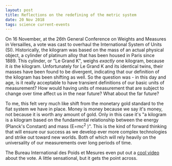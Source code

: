 ```yaml
---
layout: post
title: Reflections on the redefining of the metric system
date: 20 Nov 2018
tags: science current-events
---
```


On 16 November, at the 26th General Conference on Weights and Measures in Versailles, a vote was cast to overhaul the International System of Units (SI). Historically, the kilogram was based on the mass of an actual physical object, a cylinder of platinum alloy that has been housed in Paris since 1889. This cylinder,  or "Le Grand K", weighs *exactly* one kilogram, because it *is* the kilogram. Unfortunately for Le Grand K and its identical twins, their masses have been found to be divergent, indicating that our definition of the kilogram has been shifting as well. So the question was - in this day and age, is it really acceptable to have transient definitions of our basic units of measurement? How would having units of measurement that are subject to change over time affect us in the near future? What about the far future? 

To me, this felt very much like shift from the monetary gold standard to the fiat system we have in place. Money is money because we say it's money, not because it is worth any amount of gold. Only in this case it's "a kilogram is a kilogram based on the fundamental relationship between the energy (Planck's Constant) and mass (E=mc<sup>2</sup> )". This is the kind of forward thinking that will ensure our success as we develop ever more complex technologies and strike out toward new worlds. Both of which will rely heavily on the universality of our measurements over long periods of time. 

The Bureau International des Poids et Mesures even put out a [cool video](https://www.youtube.com/watch?v=MUJX1Yyx6TI) about the vote. A little sensational, but it gets the point across. 
